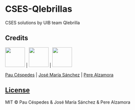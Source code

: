 # CSES-Qlebrillas
CSES solutions by UIB team Qlebrilla

## Credits

[<img src="https://avatars.githubusercontent.com/u/69464742?v=4" width="64">](https://github.com/paucespedes)  |
[<img src="https://avatars.githubusercontent.com/u/62487921?v=4" width="64">](https://github.com/jmsllompart)  |
[<img src="https://avatars.githubusercontent.com/u/79747358?v=4" width="64">](https://github.com/PereAL7) 


[Pau Céspedes](https://github.com/paucespedes) | [José María Sánchez](https://github.com/jmsllompart) | [Pere Alzamora](https://github.com/PereAL7)

## [License](https://github.com/paucespedes/CSES-Qlebrillas/blob/main/LICENSE)

MIT © Pau Céspedes & José María Sánchez & Pere Alzamora
